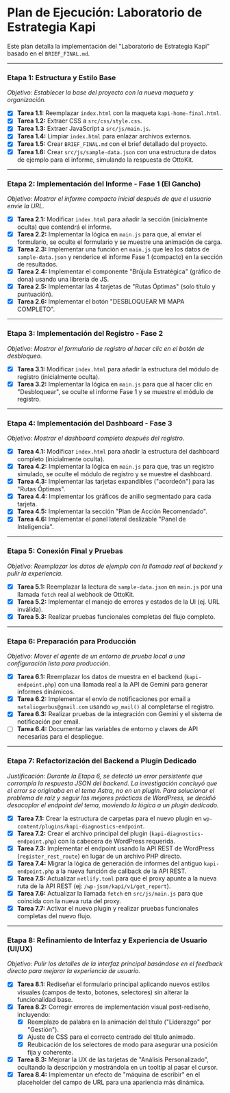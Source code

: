 # Plan de Ejecución: Laboratorio de Estrategia Kapi

Este plan detalla la implementación del "Laboratorio de Estrategia Kapi" basado en el `BRIEF_FINAL.md`.

---

### Etapa 1: Estructura y Estilo Base
*Objetivo: Establecer la base del proyecto con la nueva maqueta y organización.*

- [x] **Tarea 1.1:** Reemplazar `index.html` con la maqueta `kapi-home-final.html`.
- [x] **Tarea 1.2:** Extraer CSS a `src/css/style.css`.
- [x] **Tarea 1.3:** Extraer JavaScript a `src/js/main.js`.
- [x] **Tarea 1.4:** Limpiar `index.html` para enlazar archivos externos.
- [x] **Tarea 1.5:** Crear `BRIEF_FINAL.md` con el brief detallado del proyecto.
- [x] **Tarea 1.6:** Crear `src/js/sample-data.json` con una estructura de datos de ejemplo para el informe, simulando la respuesta de OttoKit.

---

### Etapa 2: Implementación del Informe - Fase 1 (El Gancho)
*Objetivo: Mostrar el informe compacto inicial después de que el usuario envíe la URL.*

- [x] **Tarea 2.1:** Modificar `index.html` para añadir la sección (inicialmente oculta) que contendrá el informe.
- [x] **Tarea 2.2:** Implementar la lógica en `main.js` para que, al enviar el formulario, se oculte el formulario y se muestre una animación de carga.
- [x] **Tarea 2.3:** Implementar una función en `main.js` que lea los datos de `sample-data.json` y renderice el informe Fase 1 (compacto) en la sección de resultados.
- [x] **Tarea 2.4:** Implementar el componente "Brújula Estratégica" (gráfico de dona) usando una librería de JS.
- [x] **Tarea 2.5:** Implementar las 4 tarjetas de "Rutas Óptimas" (solo título y puntuación).
- [x] **Tarea 2.6:** Implementar el botón "DESBLOQUEAR MI MAPA COMPLETO".

---

### Etapa 3: Implementación del Registro - Fase 2
*Objetivo: Mostrar el formulario de registro al hacer clic en el botón de desbloqueo.*

- [x] **Tarea 3.1:** Modificar `index.html` para añadir la estructura del módulo de registro (inicialmente oculta).
- [x] **Tarea 3.2:** Implementar la lógica en `main.js` para que al hacer clic en "Desbloquear", se oculte el informe Fase 1 y se muestre el módulo de registro.

---

### Etapa 4: Implementación del Dashboard - Fase 3
*Objetivo: Mostrar el dashboard completo después del registro.*

- [x] **Tarea 4.1:** Modificar `index.html` para añadir la estructura del dashboard completo (inicialmente oculta).
- [x] **Tarea 4.2:** Implementar la lógica en `main.js` para que, tras un registro simulado, se oculte el módulo de registro y se muestre el dashboard.
- [x] **Tarea 4.3:** Implementar las tarjetas expandibles ("acordeón") para las "Rutas Óptimas".
- [x] **Tarea 4.4:** Implementar los gráficos de anillo segmentado para cada tarjeta.
- [x] **Tarea 4.5:** Implementar la sección "Plan de Acción Recomendado".
- [x] **Tarea 4.6:** Implementar el panel lateral deslizable "Panel de Inteligencia".

---

### Etapa 5: Conexión Final y Pruebas
*Objetivo: Reemplazar los datos de ejemplo con la llamada real al backend y pulir la experiencia.*

- [x] **Tarea 5.1:** Reemplazar la lectura de `sample-data.json` en `main.js` por una llamada `fetch` real al webhook de OttoKit.
- [x] **Tarea 5.2:** Implementar el manejo de errores y estados de la UI (ej. URL inválida).
- [x] **Tarea 5.3:** Realizar pruebas funcionales completas del flujo completo.

---

### Etapa 6: Preparación para Producción
*Objetivo: Mover el agente de un entorno de prueba local a una configuración lista para producción.*

- [x] **Tarea 6.1:** Reemplazar los datos de muestra en el backend (`kapi-endpoint.php`) con una llamada real a la API de Gemini para generar informes dinámicos.
- [x] **Tarea 6.2:** Implementar el envío de notificaciones por email a `nataliogarbus@gmail.com` usando `wp_mail()` al completarse el registro.
- [x] **Tarea 6.3:** Realizar pruebas de la integración con Gemini y el sistema de notificación por email.
- [ ] **Tarea 6.4:** Documentar las variables de entorno y claves de API necesarias para el despliegue.

---

### Etapa 7: Refactorización del Backend a Plugin Dedicado
*Justificación: Durante la Etapa 6, se detectó un error persistente que corrompía la respuesta JSON del backend. La investigación concluyó que el error se originaba en el tema Astra, no en un plugin. Para solucionar el problema de raíz y seguir las mejores prácticas de WordPress, se decidió desacoplar el endpoint del tema, moviendo la lógica a un plugin dedicado.*

- [x] **Tarea 7.1:** Crear la estructura de carpetas para el nuevo plugin en `wp-content/plugins/kapi-diagnostics-endpoint`.
- [x] **Tarea 7.2:** Crear el archivo principal del plugin (`kapi-diagnostics-endpoint.php`) con la cabecera de WordPress requerida.
- [x] **Tarea 7.3:** Implementar el endpoint usando la API REST de WordPress (`register_rest_route`) en lugar de un archivo PHP directo.
- [x] **Tarea 7.4:** Migrar la lógica de generación de informes del antiguo `kapi-endpoint.php` a la nueva función de callback de la API REST.
- [x] **Tarea 7.5:** Actualizar `netlify.toml` para que el proxy apunte a la nueva ruta de la API REST (ej: `/wp-json/kapi/v1/get_report`).
- [x] **Tarea 7.6:** Actualizar la llamada `fetch` en `src/js/main.js` para que coincida con la nueva ruta del proxy.
- [x] **Tarea 7.7:** Activar el nuevo plugin y realizar pruebas funcionales completas del nuevo flujo.

---

### Etapa 8: Refinamiento de Interfaz y Experiencia de Usuario (UI/UX)
*Objetivo: Pulir los detalles de la interfaz principal basándose en el feedback directo para mejorar la experiencia de usuario.*

- [x] **Tarea 8.1:** Rediseñar el formulario principal aplicando nuevos estilos visuales (campos de texto, botones, selectores) sin alterar la funcionalidad base.
- [x] **Tarea 8.2:** Corregir errores de implementación visual post-rediseño, incluyendo:
    - [x] Reemplazo de palabra en la animación del título ("Liderazgo" por "Gestión").
    - [x] Ajuste de CSS para el correcto centrado del título animado.
    - [x] Reubicación de los selectores de modo para asegurar una posición fija y coherente.
- [x] **Tarea 8.3:** Mejorar la UX de las tarjetas de "Análisis Personalizado", ocultando la descripción y mostrándola en un tooltip al pasar el cursor.
- [x] **Tarea 8.4:** Implementar un efecto de "máquina de escribir" en el placeholder del campo de URL para una apariencia más dinámica.